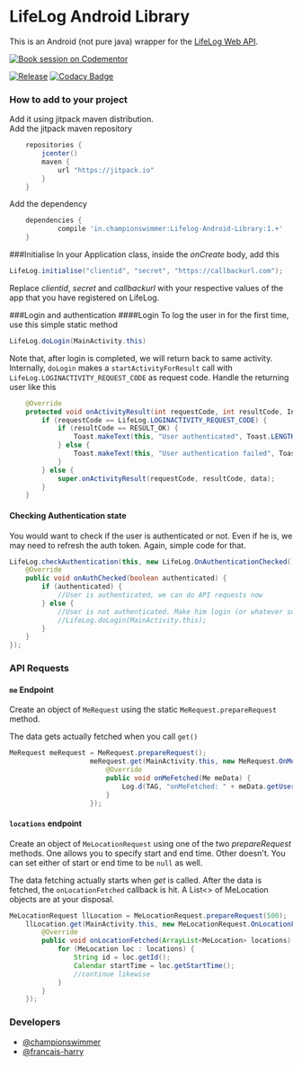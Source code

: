 # LifeLog Android Library
This is an Android (not pure java) wrapper for the [LifeLog Web API](https://developer.sony.com/develop/services/lifelog-api).

[![Book session on Codementor](https://cdn.codementor.io/badges/book_session_github.svg)](https://www.codementor.io/championswimmer?utm_source=github&utm_medium=button&utm_term=championswimmer&utm_campaign=github)

[![Release](https://jitpack.io/v/in.championswimmer/Lifelog-Android-Library.svg)](https://jitpack.io/#in.championswimmer/Lifelog-Android-Library)
[![Codacy Badge](https://api.codacy.com/project/badge/Grade/1598e42968484cf8a450fb7326e9325d)](https://www.codacy.com/app/dev_19/Lifelog-Android-Library?utm_source=github.com&amp;utm_medium=referral&amp;utm_content=championswimmer/Lifelog-Android-Library&amp;utm_campaign=Badge_Grade)

### How to add to your project

Add it using jitpack maven distribution.  
Add the jitpack maven repository

```groovy
    repositories {
        jcenter()
        maven {
            url "https://jitpack.io"
        }
    }
```

Add the dependency

```groovy
    dependencies {
	        compile 'in.championswimmer:Lifelog-Android-Library:1.+'
	}
```


###Initialise
In your Application class, inside the _onCreate_ body, add this

```java
LifeLog.initialise("clientid", "secret", "https://callbackurl.com");
```

Replace _clientid_, _secret_ and _callbackurl_ with your respective values of the app that
you have registered on LifeLog.

###Login and authentication
####Login
To log the user in for the first time, use this simple static method

```java
LifeLog.doLogin(MainActivity.this)
```

Note that, after login is completed, we will return back to same activity.
Internally, `doLogin` makes a `startActivityForResult` call with `LifeLog.LOGINACTIVITY_REQUEST_CODE` as request code. Handle the returning user like this

```java
    @Override
    protected void onActivityResult(int requestCode, int resultCode, Intent data) {
        if (requestCode == LifeLog.LOGINACTIVITY_REQUEST_CODE) {
            if (resultCode == RESULT_OK) {
                Toast.makeText(this, "User authenticated", Toast.LENGTH_SHORT).show();
            } else {
                Toast.makeText(this, "User authentication failed", Toast.LENGTH_SHORT).show();
            }
        } else {
            super.onActivityResult(requestCode, resultCode, data);
        }
    }
```

#### Checking Authentication state
You would want to check if the user is authenticated or not. Even if he is, we may need to refresh
the auth token. Again, simple code for that.
```java
LifeLog.checkAuthentication(this, new LifeLog.OnAuthenticationChecked() {
    @Override
    public void onAuthChecked(boolean authenticated) {
        if (authenticated) {
            //User is authenticated, we can do API requests now
        } else {
            //User is not authenticated. Make him login (or whatever suits your app's flow)
            //LifeLog.doLogin(MainActivity.this);
        }
    }
});
```

### API Requests

#### `me` Endpoint
Create an object of `MeRequest` using the static `MeRequest.prepareRequest` method.

The data gets actually fetched when you call `get()`

```java
MeRequest meRequest = MeRequest.prepareRequest();
                    meRequest.get(MainActivity.this, new MeRequest.OnMeFetched() {
                        @Override
                        public void onMeFetched(Me meData) {
                            Log.d(TAG, "onMeFetched: " + meData.getUsername());
                        }
                    });
```

#### `locations` endpoint
Create an object of `MeLocationRequest` using one of the two _prepareRequest_ methods.
One allows you to specify start and end time. Other doesn't. You can set either of start or end
time to be `null` as well.

The data fetching actually starts when _get_ is called. After the data is fetched, the `onLocationFetched`
callback is hit.
A List<> of MeLocation objects are at your disposal.

```java
MeLocationRequest llLocation = MeLocationRequest.prepareRequest(500);
    llLocation.get(MainActivity.this, new MeLocationRequest.OnLocationFetched() {
        @Override
        public void onLocationFetched(ArrayList<MeLocation> locations) {
            for (MeLocation loc : locations) {
                String id = loc.getId();
                Calendar startTime = loc.getStartTime();
                //continue likewise
            }
        }
    });
```

### Developers 

 - [@championswimmer](http://github.com/championswimmer)
 - [@francais-harry](http://github.com/francais-harry)
